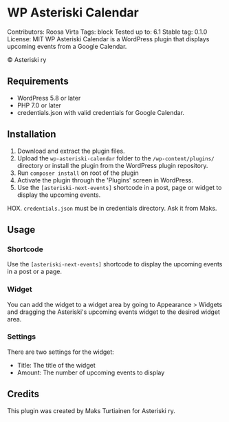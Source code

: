 # WP Asteriski Calendar
Contributors: Roosa Virta
Tags: block
Tested up to: 6.1
Stable tag: 0.1.0
License: MIT
WP Asteriski Calendar is a WordPress plugin that displays upcoming events from a Google Calendar.

© Asteriski ry

## Requirements

- WordPress 5.8 or later
- PHP 7.0 or later
- credentials.json with valid credentials for Google Calendar.

## Installation

1. Download and extract the plugin files.
2. Upload the `wp-asteriski-calendar` folder to the `/wp-content/plugins/` directory or install the plugin from the WordPress plugin repository.
3. Run `composer install` on root of the plugin
4. Activate the plugin through the 'Plugins' screen in WordPress.
5. Use the `[asteriski-next-events]` shortcode in a post, page or widget to display the upcoming events.

HOX. `credentials.json` must be in credentials directory. Ask it from Maks.
## Usage

### Shortcode

Use the `[asteriski-next-events]` shortcode to display the upcoming events in a post or a page.

### Widget

You can add the widget to a widget area by going to Appearance > Widgets and dragging the Asteriski's upcoming events widget to the desired widget area.

### Settings

There are two settings for the widget:
* Title: The title of the widget
* Amount: The number of upcoming events to display

## Credits

This plugin was created by Maks Turtiainen for Asteriski ry.